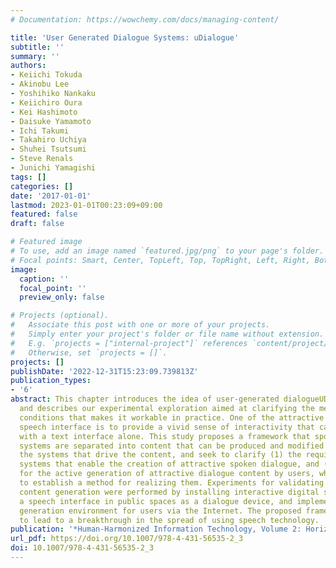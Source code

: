 ```yaml
---
# Documentation: https://wowchemy.com/docs/managing-content/

title: 'User Generated Dialogue Systems: uDialogue'
subtitle: ''
summary: ''
authors:
- Keiichi Tokuda
- Akinobu Lee
- Yoshihiko Nankaku
- Keiichiro Oura
- Kei Hashimoto
- Daisuke Yamamoto
- Ichi Takumi
- Takahiro Uchiya
- Shuhei Tsutsumi
- Steve Renals
- Junichi Yamagishi
tags: []
categories: []
date: '2017-01-01'
lastmod: 2023-01-01T00:23:09+09:00
featured: false
draft: false

# Featured image
# To use, add an image named `featured.jpg/png` to your page's folder.
# Focal points: Smart, Center, TopLeft, Top, TopRight, Left, Right, BottomLeft, Bottom, BottomRight.
image:
  caption: ''
  focal_point: ''
  preview_only: false

# Projects (optional).
#   Associate this post with one or more of your projects.
#   Simply enter your project's folder or file name without extension.
#   E.g. `projects = ["internal-project"]` references `content/project/deep-learning/index.md`.
#   Otherwise, set `projects = []`.
projects: []
publishDate: '2022-12-31T15:23:09.739813Z'
publication_types:
- '6'
abstract: This chapter introduces the idea of user-generated dialogueUDialogue technologycontent
  and describes our experimental exploration aimed at clarifying the mechanism and
  conditions that makes it workable in practice. One of the attractive points of a
  speech interface is to provide a vivid sense of interactivity that cannot be achieved
  with a text interface alone. This study proposes a framework that spoken dialogue
  systems are separated into content that can be produced and modified by users, and
  the systems that drive the content, and seek to clarify (1) the requirements of
  systems that enable the creation of attractive spoken dialogue, and (2) the conditions
  for the active generation of attractive dialogue content by users, while attempting
  to establish a method for realizing them. Experiments for validating user dialogue
  content generation were performed by installing interactive digital signage with
  a speech interface in public spaces as a dialogue device, and implementing a content
  generation environment for users via the Internet. The proposed framework is expected
  to lead to a breakthrough in the spread of using speech technology.
publication: '*Human-Harmonized Information Technology, Volume 2: Horizontal Expansion*'
url_pdf: https://doi.org/10.1007/978-4-431-56535-2_3
doi: 10.1007/978-4-431-56535-2_3
---
```

